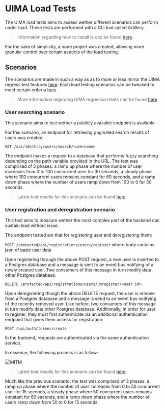 # UIMA Load Tests

The UIMA load tests aims to assess wether different scenarios can perform under load. These tests are performed with a CLI tool called Artillery.

> Information regarding how to install is can be found [here](https://www.artillery.io/docs/get-started/get-artillery).

For the sake of simplicity, a node project was created, allowing more granular control over certain aspects of the load testing.

## Scenarios

The scenarios are made in such a way as as to more or less mirror the UIMA regress test features [here](https://github.com/UIMA-Messaging/uima-test-suite/tree/master/src/test/resources/features). Each load testing scenarios can be tweaked to meet certain criteria [here](https://github.com/UIMA-Messaging/uima-load-tests/tree/master/src/tests)

> More information regarding UIMA regression tests can be found [here](https://github.com/UIMA-Messaging/uima-test-suite)

### User searching scenario

This scenario aims to test wether a publicly available endpoint is available

For this scenario, an endpoint for retrieving paginated search results of users was created: 

`GET /api/identity/users/search/<username>`

The endpoint makes a request to a database that performs fuzzy searching depending on the <username> path variable provided in the URL. 
The test was comprised of 3 phases: a ramp up phase where the number of user increases from 0 to 100 concurrent user for 30 seconds, a steady phase where 100 concurrent users remains constant for 60 seconds, and a ramp down phase where the number of users ramp down from 100 to 0 for 30 seconds. 

> Latest test results for this scenario can be found [here](https://github.com/UIMA-Messaging/uima-load-tests/blob/master/src/reports/user-searching.html)

### User registration and deregistration scenario 

This test aims to measure wether the most complex part of the backend can sustain load without issue. 
  
The endpoint tested are that for registering user and deregistering them: 
  
`POST /protected/api/registrations/users/register` where body contains json of basic user data 
  
Upon registering through the above POST request, a new user is inserted to a Postgres database and a message is sent to an event bus notifying of a newly created user. Two consumers of this message in turn modify data other Postgres database. 

`DELETE /protected/api/registrations/users/unregister/<user id>`

Upon deregistering though the above DELETE request, the user is remove from a Postgres database and a message is send to an event bus notifying of the recently removed user. Like before, two consumers of this message in turn modify data other Postgres database. 
Additionally, in order for user to register, they must first authenticate via an additional authentication endpoint that gives them access for registration: 

`POST /api/auth/tokens/create`

In the backend, requests are authenticated via the same authentication service. 

In essence, the following process is as follow: 
  
![MITM](https://github.com/UIMA-Messaging/uima-load-tests/assets/56337726/4b2ac494-2e22-4e90-bb99-15980c4fd377)
  
> Latest test results for this scenario can be found [here](https://github.com/UIMA-Messaging/uima-load-tests/blob/master/src/reports/user-registration-2.html)

Much like the previous scenario, the test was comprised of 3 phases: a ramp up phase where the number of user increases from 0 to 50 concurrent user for 15 seconds, a steady phase where 50 concurrent users remains constant for 60 seconds, and a ramp down phase where the number of users ramp down from 50 to 0 for 15 seconds. 
